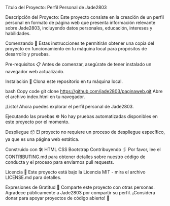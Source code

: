 Título del Proyecto: Perfil Personal de Jade2803

Descripción del Proyecto:
Este proyecto consiste en la creación de un perfil personal en formato de página web que presenta información relevante sobre Jade2803, incluyendo datos personales, educación, intereses y habilidades.

Comenzando 🚀
Estas instrucciones te permitirán obtener una copia del proyecto en funcionamiento en tu máquina local para propósitos de desarrollo y pruebas.

Pre-requisitos 📋
Antes de comenzar, asegúrate de tener instalado un navegador web actualizado.

Instalación 🔧
Clona este repositorio en tu máquina local.

bash
Copy code
git clone https://github.com/jade2803/paginaweb.git
Abre el archivo index.html en tu navegador.

¡Listo! Ahora puedes explorar el perfil personal de Jade2803.

Ejecutando las pruebas ⚙️
No hay pruebas automatizadas disponibles en este proyecto por el momento.

Despliegue 📦
El proyecto no requiere un proceso de despliegue específico, ya que es una página web estática.

Construido con 🛠️
HTML
CSS
Bootstrap
Contribuyendo 🖇️
Por favor, lee el CONTRIBUTING.md para obtener detalles sobre nuestro código de conducta y el proceso para enviarnos pull requests.

Licencia 📄
Este proyecto está bajo la Licencia MIT - mira el archivo LICENSE.md para detalles.

Expresiones de Gratitud 🎁
Comparte este proyecto con otras personas.
Agradece públicamente a Jade2803 por compartir su perfil.
¡Considera donar para apoyar proyectos de código abierto! 🚀
